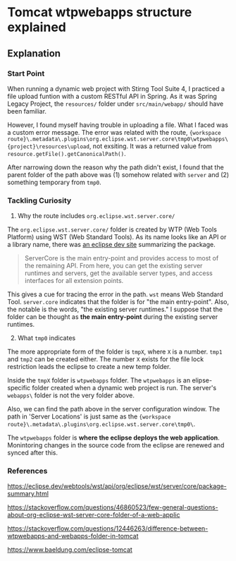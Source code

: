 # Tomcat wtpwebapps structure explained

## Explanation

### Start Point

When running a dynamic web project with Stirng Tool Suite 4, I practiced a file upload funtion with a custom RESTful API in Spring. As it was Spring Legacy Project, the `resources/` folder under `src/main/webapp/` should have been familiar.

However, I found myself having trouble in uploading a file. What I faced was a custom error message. The error was related with the route, `{workspace route}\.metadata\.plugins\org.eclipse.wst.server.core\tmp0\wtpwebapps\{project}\resources\upload`, not exsiting. It was a returned value from `resource.getFile().getCanonicalPath()`. 

After narrowing down the reason why the path didn't exist, I found that the parent folder of the path above was (1) somehow related with `server` and (2) something temporary from `tmp0`. 

### Tackling Curiosity

1. Why the route includes `org.eclipse.wst.server.core/`

The `org.eclipse.wst.server.core/` folder is created by WTP (Web Tools Platform) using WST (Web Standard Tools). As its name looks like an API or a library name, there was [an eclipse dev site](https://eclipse.dev/webtools/wst/api/org/eclipse/wst/server/core/package-summary.html) summarizing the package.

> ServerCore is the main entry-point and provides access to most of the remaining API. From here, you can get the existing server runtimes and servers, get the available server types, and access interfaces for all extension points.

This gives a cue for tracing the error in the path. `wst` means Web Standard Tool. `server.core` indicates that the folder is for "the main entry-point". Also, the notable is the words, "the existing server runtimes." I suppose that the folder can be thought as **the main entry-point** during the existing server runtimes.

2. What `tmp0` indicates

The more appropriate form of the folder is `tmpX`, where `X` is a number. `tmp1` and `tmp2` can be created either. The number `X` exists for the file lock restriction leads the eclipse to create a new temp folder.

Inside the `tmpX` folder is `wtpwebapps` folder. The `wtpwebapps` is an elipse-specific folder created when a dynamic web project is run. The server's `webapps\` folder is not the very folder above.

Also, we can find the path above in the server configuration window. The path in 'Server Locations' is just same as the `{workspace route}\.metadata\.plugins\org.eclipse.wst.server.core\tmp0\`. 

The `wtpwebapps` folder is **where the eclipse deploys the web application**. Monintoring changes in the source code from the eclipse are renewed and synced after this.

### References

https://eclipse.dev/webtools/wst/api/org/eclipse/wst/server/core/package-summary.html

https://stackoverflow.com/questions/46860523/few-general-questions-about-org-eclipse-wst-server-core-folder-of-a-web-applic

https://stackoverflow.com/questions/12446263/difference-between-wtpwebapps-and-webapps-folder-in-tomcat

https://www.baeldung.com/eclipse-tomcat